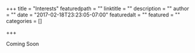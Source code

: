 +++
title = "Interests"
featuredpath = ""
linktitle = ""
description = ""
author = ""
date = "2017-02-18T23:23:05-07:00"
featuredalt = ""
featured = ""
categories = []

+++

Coming Soon
